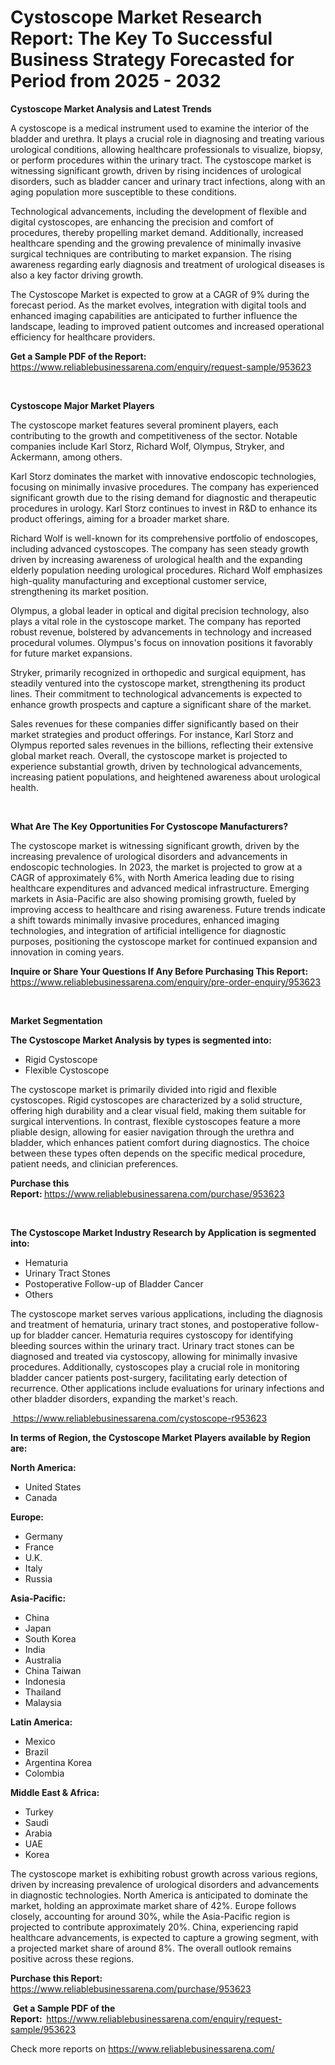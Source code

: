 <p><h1>Cystoscope Market Research Report: The Key To Successful Business Strategy Forecasted for Period from 2025 - 2032</h1></p><p><strong>Cystoscope Market Analysis and Latest Trends</strong></p>
<p><p>A cystoscope is a medical instrument used to examine the interior of the bladder and urethra. It plays a crucial role in diagnosing and treating various urological conditions, allowing healthcare professionals to visualize, biopsy, or perform procedures within the urinary tract. The cystoscope market is witnessing significant growth, driven by rising incidences of urological disorders, such as bladder cancer and urinary tract infections, along with an aging population more susceptible to these conditions.</p><p>Technological advancements, including the development of flexible and digital cystoscopes, are enhancing the precision and comfort of procedures, thereby propelling market demand. Additionally, increased healthcare spending and the growing prevalence of minimally invasive surgical techniques are contributing to market expansion. The rising awareness regarding early diagnosis and treatment of urological diseases is also a key factor driving growth. </p><p>The Cystoscope Market is expected to grow at a CAGR of 9% during the forecast period. As the market evolves, integration with digital tools and enhanced imaging capabilities are anticipated to further influence the landscape, leading to improved patient outcomes and increased operational efficiency for healthcare providers.</p></p>
<p><strong>Get a Sample PDF of the Report:&nbsp;</strong> <a href="https://www.reliablebusinessarena.com/enquiry/request-sample/953623?utm_campaign=2928&utm_medium=2&utm_source=Github&utm_content=ia&utm_term=07032025&utm_id=cystoscope">https://www.reliablebusinessarena.com/enquiry/request-sample/953623</a></p>
<p>&nbsp;</p>
<p><strong>Cystoscope Major Market Players</strong></p>
<p><p>The cystoscope market features several prominent players, each contributing to the growth and competitiveness of the sector. Notable companies include Karl Storz, Richard Wolf, Olympus, Stryker, and Ackermann, among others.</p><p>Karl Storz dominates the market with innovative endoscopic technologies, focusing on minimally invasive procedures. The company has experienced significant growth due to the rising demand for diagnostic and therapeutic procedures in urology. Karl Storz continues to invest in R&D to enhance its product offerings, aiming for a broader market share.</p><p>Richard Wolf is well-known for its comprehensive portfolio of endoscopes, including advanced cystoscopes. The company has seen steady growth driven by increasing awareness of urological health and the expanding elderly population needing urological procedures. Richard Wolf emphasizes high-quality manufacturing and exceptional customer service, strengthening its market position.</p><p>Olympus, a global leader in optical and digital precision technology, also plays a vital role in the cystoscope market. The company has reported robust revenue, bolstered by advancements in technology and increased procedural volumes. Olympus's focus on innovation positions it favorably for future market expansions.</p><p>Stryker, primarily recognized in orthopedic and surgical equipment, has steadily ventured into the cystoscope market, strengthening its product lines. Their commitment to technological advancements is expected to enhance growth prospects and capture a significant share of the market.</p><p>Sales revenues for these companies differ significantly based on their market strategies and product offerings. For instance, Karl Storz and Olympus reported sales revenues in the billions, reflecting their extensive global market reach. Overall, the cystoscope market is projected to experience substantial growth, driven by technological advancements, increasing patient populations, and heightened awareness about urological health.</p></p>
<p>&nbsp;</p>
<p><strong>What Are The Key Opportunities For Cystoscope Manufacturers?</strong></p>
<p><p>The cystoscope market is witnessing significant growth, driven by the increasing prevalence of urological disorders and advancements in endoscopic technologies. In 2023, the market is projected to grow at a CAGR of approximately 6%, with North America leading due to rising healthcare expenditures and advanced medical infrastructure. Emerging markets in Asia-Pacific are also showing promising growth, fueled by improving access to healthcare and rising awareness. Future trends indicate a shift towards minimally invasive procedures, enhanced imaging technologies, and integration of artificial intelligence for diagnostic purposes, positioning the cystoscope market for continued expansion and innovation in coming years.</p></p>
<p><strong>Inquire or Share Your Questions If Any Before Purchasing This Report:</strong> <a href="https://www.reliablebusinessarena.com/enquiry/pre-order-enquiry/953623?utm_campaign=2928&utm_medium=2&utm_source=Github&utm_content=ia&utm_term=07032025&utm_id=cystoscope">https://www.reliablebusinessarena.com/enquiry/pre-order-enquiry/953623</a></p>
<p>&nbsp;</p>
<p><strong>Market Segmentation</strong></p>
<p><strong>The Cystoscope Market Analysis by types is segmented into:</strong></p>
<p><ul><li>Rigid Cystoscope</li><li>Flexible Cystoscope</li></ul></p>
<p><p>The cystoscope market is primarily divided into rigid and flexible cystoscopes. Rigid cystoscopes are characterized by a solid structure, offering high durability and a clear visual field, making them suitable for surgical interventions. In contrast, flexible cystoscopes feature a more pliable design, allowing for easier navigation through the urethra and bladder, which enhances patient comfort during diagnostics. The choice between these types often depends on the specific medical procedure, patient needs, and clinician preferences.</p></p>
<p><strong>Purchase this Report:&nbsp;</strong><a href="https://www.reliablebusinessarena.com/purchase/953623?utm_campaign=2928&utm_medium=2&utm_source=Github&utm_content=ia&utm_term=07032025&utm_id=cystoscope">https://www.reliablebusinessarena.com/purchase/953623</a></p>
<p>&nbsp;</p>
<p><strong>The Cystoscope Market Industry Research by Application is segmented into:</strong></p>
<p><ul><li>Hematuria</li><li>Urinary Tract Stones</li><li>Postoperative Follow-up of Bladder Cancer</li><li>Others</li></ul></p>
<p><p>The cystoscope market serves various applications, including the diagnosis and treatment of hematuria, urinary tract stones, and postoperative follow-up for bladder cancer. Hematuria requires cystoscopy for identifying bleeding sources within the urinary tract. Urinary tract stones can be diagnosed and treated via cystoscopy, allowing for minimally invasive procedures. Additionally, cystoscopes play a crucial role in monitoring bladder cancer patients post-surgery, facilitating early detection of recurrence. Other applications include evaluations for urinary infections and other bladder disorders, expanding the market's reach.</p></p>
<p><a href="https://www.reliablebusinessarena.com/cystoscope-r953623?utm_campaign=2928&utm_medium=2&utm_source=Github&utm_content=ia&utm_term=07032025&utm_id=cystoscope">&nbsp;https://www.reliablebusinessarena.com/cystoscope-r953623</a></p>
<p><strong>In terms of Region, the Cystoscope Market Players available by Region are:</strong></p>
<p>
    <p> <strong> North America: </strong>
        <ul>
            <li>United States</li>
            <li>Canada</li>
        </ul>
        </p> 
    <p> <strong> Europe: </strong>
        <ul>
            <li>Germany</li>
            <li>France</li>
            <li>U.K.</li>
            <li>Italy</li>
            <li>Russia</li>
        </ul>
        </p> 
    <p> <strong> Asia-Pacific: </strong>
        <ul>
            <li>China</li>
            <li>Japan</li>
            <li>South Korea</li>
            <li>India</li>
            <li>Australia</li>
            <li>China Taiwan</li>
            <li>Indonesia</li>
            <li>Thailand</li>
            <li>Malaysia</li>
        </ul>
        </p> 
    <p> <strong> Latin America: </strong>
        <ul>
            <li>Mexico</li>
            <li>Brazil</li>
            <li>Argentina Korea</li>
            <li>Colombia</li>
        </ul>
        </p> 
    <p> <strong> Middle East & Africa: </strong>
        <ul>
            <li>Turkey</li>
            <li>Saudi</li>
            <li>Arabia</li>
            <li>UAE</li>
            <li>Korea</li>
        </ul>
    </p>
    </p>
<p><p>The cystoscope market is exhibiting robust growth across various regions, driven by increasing prevalence of urological disorders and advancements in diagnostic technologies. North America is anticipated to dominate the market, holding an approximate market share of 42%. Europe follows closely, accounting for around 30%, while the Asia-Pacific region is projected to contribute approximately 20%. China, experiencing rapid healthcare advancements, is expected to capture a growing segment, with a projected market share of around 8%. The overall outlook remains positive across these regions.</p></p>
<p><strong>Purchase this Report: </strong><a href="https://www.reliablebusinessarena.com/purchase/953623?utm_campaign=2928&utm_medium=2&utm_source=Github&utm_content=ia&utm_term=07032025&utm_id=cystoscope">https://www.reliablebusinessarena.com/purchase/953623</a></p>
<p>&nbsp;<strong>Get a Sample PDF of the Report:&nbsp;&nbsp;</strong><a href="https://www.reliablebusinessarena.com/enquiry/request-sample/953623?utm_campaign=2928&utm_medium=2&utm_source=Github&utm_content=ia&utm_term=07032025&utm_id=cystoscope">https://www.reliablebusinessarena.com/enquiry/request-sample/953623</a></p>
<p><strong></strong></p>
<p>Check more reports on <a href="https://www.reliablebusinessarena.com/?utm_campaign=2928&utm_medium=2&utm_source=Github&utm_content=ia&utm_term=07032025&utm_id=cystoscope">https://www.reliablebusinessarena.com/</a></p>